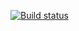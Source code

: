 [![Build status](https://ci.appveyor.com/api/projects/status/d1apv7bx4k8aqb3k?svg=true)](https://ci.appveyor.com/project/GeorgKubrak/dz-api)

